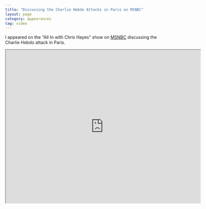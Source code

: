 ```yaml
---
title: "Discussing the Charlie Hebdo Attacks in Paris on MSNBC"
layout: page
category: appearances
tag: video
---
```

I appeared on the "All In with Chris Hayes" show on [MSNBC](http://www.msnbc.com/all-in/watch/the-right-to-offend-381384771899) discussing the Charlie Hebdo attack in Paris.

<iframe src='http://player.theplatform.com/p/7wvmTC/MSNBCEmbeddedOffSite?guid=n_hayes_6_150107' height='500' width='635' scrolling='no' border='no' ></iframe>
